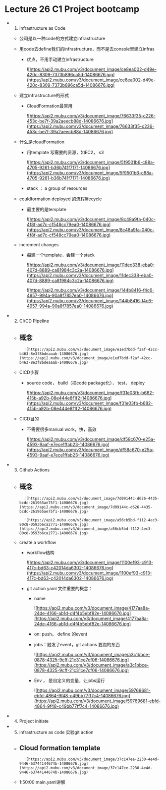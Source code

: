 # Lecture 26 C1 Project bootcamp

- 1. Infrastructure as Code
    - 公司是以一种code的方式建立infrastructure
    - 用code去define我们的infrastructure，而不是去console里建立infras
        - 优点，不用手动建立infrastructure
            
            ![https://api2.mubu.com/v3/document_image/ce8ea002-d49e-420c-8309-7373b896ca5d-14086676.jpg](https://api2.mubu.com/v3/document_image/ce8ea002-d49e-420c-8309-7373b896ca5d-14086676.jpg)
            
    - 建立infrastructure的形式
        - CloudFormation最常用
            
            ![https://api2.mubu.com/v3/document_image/76633f35-c226-453c-be7f-39a2aeecb88d-14086676.jpg](https://api2.mubu.com/v3/document_image/76633f35-c226-453c-be7f-39a2aeecb88d-14086676.jpg)
            
    - 什么是cloudFormation
        - 用template 写需要的资源，如EC2， s3
            
            ![https://api2.mubu.com/v3/document_image/5f9501b6-c88a-4705-9261-b36b741f7171-14086676.jpg](https://api2.mubu.com/v3/document_image/5f9501b6-c88a-4705-9261-b36b741f7171-14086676.jpg)
            
        - stack ： a group of resources
    - couldformation deployed 的流程lifecycle
        - 最主要的是template
            
            ![https://api2.mubu.com/v3/document_image/8c48a9fa-040c-4f8f-ad7c-cf548cc79ea0-14086676.jpg](https://api2.mubu.com/v3/document_image/8c48a9fa-040c-4f8f-ad7c-cf548cc79ea0-14086676.jpg)
            
    - increment changes
        - 每建一个template，会建一个stack
            
            ![https://api2.mubu.com/v3/document_image/11dec338-eba0-407d-8889-ca81984c3c2a-14086676.jpg](https://api2.mubu.com/v3/document_image/11dec338-eba0-407d-8889-ca81984c3c2a-14086676.jpg)
            
            ![https://api2.mubu.com/v3/document_image/144b8416-f4c6-4957-994a-90a8f7857ea0-14086676.jpg](https://api2.mubu.com/v3/document_image/144b8416-f4c6-4957-994a-90a8f7857ea0-14086676.jpg)
            
- 2. CI/CD Pipeline
    - 概念
        - 
            
            ![https://api2.mubu.com/v3/document_image/e1ed7bdd-f2af-42cc-b463-8e3f8bdeaaab-14086676.jpg](https://api2.mubu.com/v3/document_image/e1ed7bdd-f2af-42cc-b463-8e3f8bdeaaab-14086676.jpg)
            
    - CICD步骤
        - source code， build（把code package化）， test， deploy
            
            ![https://api2.mubu.com/v3/document_image/f31e03fb-b682-415b-a92b-08e444e8f1f2-14086676.jpg](https://api2.mubu.com/v3/document_image/f31e03fb-b682-415b-a92b-08e444e8f1f2-14086676.jpg)
            
    - CICD目的
        - 不需要很多manual work，快，高效
            
            ![https://api2.mubu.com/v3/document_image/df58c670-e25a-4593-9aaf-e7ece1ffab23-14086676.jpg](https://api2.mubu.com/v3/document_image/df58c670-e25a-4593-9aaf-e7ece1ffab23-14086676.jpg)
            
- 3. Github Actions
    - 概念
        - 
            
            ![https://api2.mubu.com/v3/document_image/7d09144c-d626-4435-bcdc-261965ae75f1-14086676.jpg](https://api2.mubu.com/v3/document_image/7d09144c-d626-4435-bcdc-261965ae75f1-14086676.jpg)
            
            ![https://api2.mubu.com/v3/document_image/a56cb5bd-f112-4ec3-80c8-0593b6ca2771-14086676.jpg](https://api2.mubu.com/v3/document_image/a56cb5bd-f112-4ec3-80c8-0593b6ca2771-14086676.jpg)
            
    - create a workflow
        - workflow结构
            
            ![https://api2.mubu.com/v3/document_image/1100ef93-c913-417c-bd63-c42014da6302-14086676.jpg](https://api2.mubu.com/v3/document_image/1100ef93-c913-417c-bd63-c42014da6302-14086676.jpg)
            
        - git action yaml 文件重要的概念：
            - name
                
                ![https://api2.mubu.com/v3/document_image/4177aa8a-24de-4166-ab1d-d4f4b5ebf82e-14086676.jpg](https://api2.mubu.com/v3/document_image/4177aa8a-24de-4166-ab1d-d4f4b5ebf82e-14086676.jpg)
                
            - on: push。 define 的event
            - jobs：触发了event，git actions 要跑的东西
                
                ![https://api2.mubu.com/v3/document_image/a3c1bbce-0878-4325-9cff-21c31ce7cf06-14086676.jpg](https://api2.mubu.com/v3/document_image/a3c1bbce-0878-4325-9cff-21c31ce7cf06-14086676.jpg)
                
            - Env ， 是自定义的变量，让jobs运行
                
                ![https://api2.mubu.com/v3/document_image/59769681-ebfd-4864-9f48-c49bb77ff7c4-14086676.jpg](https://api2.mubu.com/v3/document_image/59769681-ebfd-4864-9f48-c49bb77ff7c4-14086676.jpg)
                
- 4. Project initiate
- 5. infrastructure as code 实验git action
    - Cloud formation template
        - 
            
            ![https://api2.mubu.com/v3/document_image/37c147ee-2230-4e4d-9446-63744144674b-14086676.jpg](https://api2.mubu.com/v3/document_image/37c147ee-2230-4e4d-9446-63744144674b-14086676.jpg)
            
    - 1:50:00 main.yaml讲解